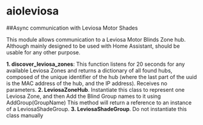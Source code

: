 # aioleviosa
 ##Async communication with Leviosa Motor Shades

 This module allows communication to a Leviosa Motor Blinds Zone hub. Although mainly designed to be used with Home Assistant, should be usable for any other purpose. 
 
 **1. discover_leviosa_zones**: This function listens for 20 seconds for any available Leviosa Zones and returns a dictionary of all found hubs, composed of the unique identifier of the hub (where the last part of the uuid is the MAC address of the hub, and the IP address). Receives no parameters.
 **2. LeviosaZoneHub**. Instantiate this class to represent one Leviosa Zone, and then Add the Blind Group names to it using AddGroup(GroupName) This method will return a reference to an instance of a LeviosaShadeGroup. 
 **3. LeviosaShadeGroup**. Do not instantiate this class manually
